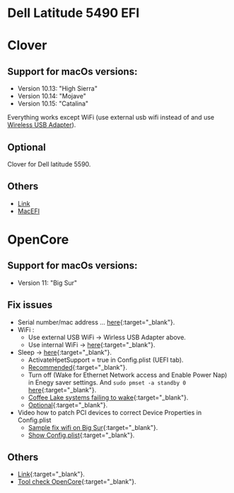 # Dell Latitude 5490 EFI

# Clover
## Support for macOs versions:
  - Version 10.13: "High Sierra"
  - Version 10.14: "Mojave"
  - Version 10.15: "Catalina"
 
  Everything works except WiFi (use external usb wifi instead of and use [Wireless USB Adapter](https://github.com/chris1111/Wireless-USB-Adapter)).

## Optional
  Clover for Dell latitude 5590.

## Others
- [Link](https://osxlatitude.com/forums/topic/8506-dell-latitude-inspiron-precision-vostro-xps-clover-guide)
- [MacEFI](https://macefi.com/)


# OpenCore

## Support for macOs versions:
 - Version 11: "Big Sur"

## Fix issues
  - Serial number/mac address ... [here](https://dortania.github.io/OpenCore-Post-Install/universal/iservices.html#using-gensmbios){:target="_blank"}.
  - WiFi : 
    - Use external USB WiFi -> Wirless USB Adapter above.
    - Use internal WiFi -> [here](https://openintelwireless.github.io/itlwm/Installation.html#itlwm){:target="_blank"}.
  - Sleep -> [here](https://dortania.github.io/OpenCore-Post-Install/universal/sleep.html#preparations){:target="_blank"}.
      - ActivateHpetSupport = true in Config.plist (UEFI tab).
      - [Recommended](https://dortania.github.io/OpenCore-Post-Install/usb/misc/keyboard.html#method-3-configuring-darkwake){:target="_blank"}.
      - Turn off (Wake for Ethernet Network access and Enable Power Nap) in Enegy saver settings. And ```sudo pmset -a standby 0``` [here](https://hackintosher.com/forums/thread/improving-sleep-on-a-hackintosh-wakeup-freezes-black-screens.486/){:target="_blank"}.
      - [Coffee Lake systems failing to wake](https://dortania.github.io/OpenCore-Install-Guide/troubleshooting/extended/post-issues.html#coffee-lake-systems-failing-to-wake){:target="_blank"}.
      - [Optional](https://dortania.github.io/OpenCore-Post-Install/usb/misc/instant-wake.html){:target="_blank"}.
  - Video how to patch PCI devices to correct Device Properties in Config.plist
      - [Sample fix wifi on Big Sur](https://www.youtube.com/watch?v=bp06YxnKNTk){:target="_blank"}.
      - [Show Config.plist](https://www.youtube.com/watch?v=BAGp_QfFGf4){:target="_blank"}.
  ## Others
  - [Link](https://www.hackintosh-forum.de/forum/thread/53016-dell-latitude-5490/){:target="_blank"}.
  - [Tool check OpenCore](https://opencore.slowgeek.com/){:target="_blank"}.